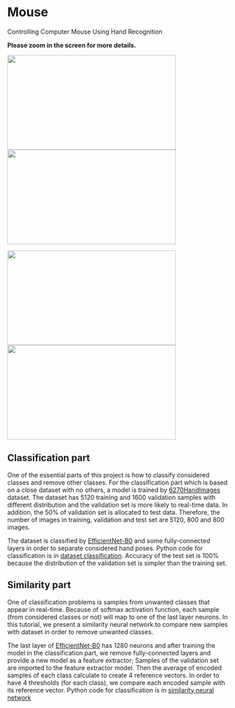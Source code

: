 # Mouse
Controlling Computer Mouse Using Hand Recognition

**Please zoom in the screen for more details.**


<p align="left">
  <img width="384" height="216" src="https://github.com/Youlenda/Mouse/blob/master/videos/on%2C%20tracking%20mode.gif">
  <img width="384" height="216" src="https://github.com/Youlenda/Mouse/blob/master/videos/tracking%20mode%2C%20click.gif">
</p>


<p align="left">
  <img width="384" height="216" src="https://github.com/Youlenda/Mouse/blob/master/videos/tracking%20mode%2C%20right-click.gif">
  <img width="384" height="216" src="https://github.com/Youlenda/Mouse/blob/master/videos/tracking%20mode%2C%20off.gif">
</p>

## Classification part
One of the essential parts of this project is how to classify considered classes and remove other classes. For the classification part which is based on a close dataset with no others, a model is trained by [6270HandImages](https://github.com/Youlenda/6720HandImages) dataset. The dataset has 5120 training and 1600 validation samples with different distribution and the validation set is more likely to real-time data. In addition, the 50% of validation set is allocated to test data. Therefore, the number of images in training, validation and test set are 5120, 800 and 800 images.

The dataset is classified by [EfficientNet-B0](https://arxiv.org/abs/1905.11946) and some fully-connected layers in order to separate considered hand poses. Python code for classification is in [dataset classification](https://github.com/Youlenda/Mouse/blob/master/classification/dataset_classification.ipynb). Accuracy of the test set is 100% because the distribution of the validation set is simpler than the training set.

## Similarity part
One of classification problems is samples from unwanted classes that appear in real-time. Because of softmax activation function, each sample (from considered classes or not) will map to one of the last layer neurons. In this tutorial, we present a similarity neural network to compare new samples with dataset in order to remove unwanted classes.

The last layer of [EfficientNet-B0](https://arxiv.org/abs/1905.11946) has 1280 neurons and after training the model in the classification part, we remove fully-connected layers and provide a new model as a feature extractor; Samples of the validation set are imported to the feature extractor model. Then the average of encoded samples of each class calculate to create 4 reference vectors. In order to have 4 thresholds (for each class), we compare each encoded sample with its reference vector. Python code for classification is in [similarity neural network](https://github.com/Youlenda/Mouse/blob/master/classification/similarity_nn.ipynb)
